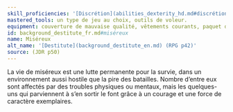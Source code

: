```yaml
---
skill_proficiencies: '[Discrétion](abilities_dexterity_hd.md#discrétion) ou [Supercherie](abilities_charisma_hd.md#supercherie), [Escamotage](abilities_dexterity_hd.md#escamotage).'
mastered_tools: un type de jeu au choix, outils de voleur.
equipment: couverture de mauvaise qualité, vêtements courants, paquet de cartes ou dés, bourse contenant 5 sous.
id: background_destitute_fr.md#miséreux
name: Miséreux
alt_name: '[Destitute](background_destitute_en.md) (RPG p42)'
source: (JDR p50)
---
```


La vie de miséreux est une lutte permanente pour la survie, dans un environnement aussi hostile que la pire des batailles. Nombre d’entre eux sont affectés par des troubles physiques ou mentaux, mais les quelques-uns qui parviennent à s’en sortir le font grâce à un courage et une force de caractère exemplaires.

